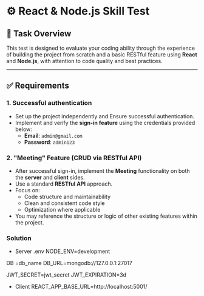 # ⚙️ React & Node.js Skill Test

## 📌 Task Overview

This test is designed to evaluate your coding ability through the experience of building the project from scratch and a basic RESTful feature using **React** and **Node.js**, with attention to code quality and best practices.

---

## ✅ Requirements

### 1. Successful authentication
- Set up the project independently and Ensure successful authentication.
- Implement and verify the **sign-in feature** using the credentials provided below:
  - **Email**: `admin@gmail.com`  
  - **Password**: `admin123`

### 2. "Meeting" Feature (CRUD via RESTful API)
- After successful sign-in, implement the **Meeting** functionality on both the **server** and **client** sides.
- Use a standard **RESTful API** approach.
- Focus on:
  - Code structure and maintainability
  - Clean and consistent code style
  - Optimization where applicable
- You may reference the structure or logic of other existing features within the project.


### Solution
- Server .env
NODE_ENV=development

DB =db_name
DB_URL=mongodb://127.0.0.1:27017

JWT_SECRET=jwt_secret
JWT_EXPIRATION=3d

- Client
REACT_APP_BASE_URL=http://localhost:5001/